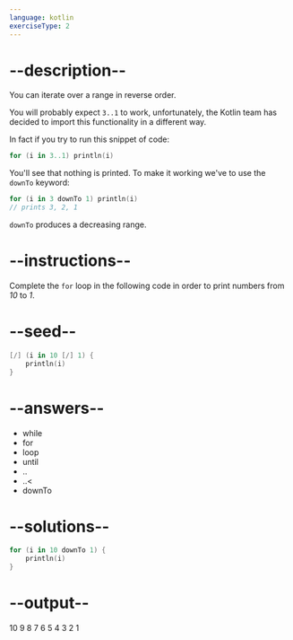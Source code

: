 ```yaml
---
language: kotlin
exerciseType: 2
---
```


# --description--

You can iterate over a range in reverse order.

You will probably expect `3..1` to work, unfortunately, the Kotlin team has decided to import this functionality in a different way.

In fact if you try to run this snippet of code:
```kotlin
for (i in 3..1) println(i)
```

You'll see that nothing is printed.
To make it working we've to use the `downTo` keyword:

```kotlin
for (i in 3 downTo 1) println(i)
// prints 3, 2, 1
```

`downTo` produces a decreasing range.

# --instructions--

Complete the `for` loop in the following code in order to print numbers from _10_ to _1_.

# --seed--

```kotlin
[/] (i in 10 [/] 1) {
    println(i)
}
```

# --answers--

- while
- for
- loop
-  until 
- ..
- ..<
- downTo

# --solutions--

```kotlin
for (i in 10 downTo 1) {
    println(i)
}
```

# --output--

10
9
8
7
6
5
4
3
2
1
